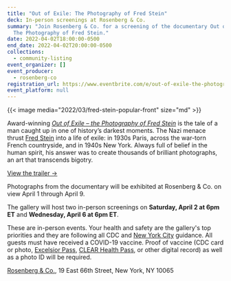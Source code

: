 ```yaml
---
title: "Out of Exile: The Photography of Fred Stein"
deck: In-person screenings at Rosenberg & Co.
summary: "Join Rosenberg & Co. for a screening of the documentary Out of Exile:
  The Photography of Fred Stein."
date: 2022-04-02T18:00:00-0500
end_date: 2022-04-02T20:00:00-0500
collections:
  - community-listing
event_organizer: []
event_producer:
  - rosenberg-co
registration_url: https://www.eventbrite.com/e/out-of-exile-the-photography-of-fred-stein-tickets-298289240147
event_platform: null
---
```

{{< image media="2022/03/fred-stein-popular-front" size="md" >}}

Award-winning *[Out of Exile – the Photography of Fred Stein](https://www.fredsteinmovie.com/)* is the tale of a man caught up in one of history’s darkest moments. The Nazi menace thrust [Fred Stein](http://www.rosenbergco.com/artists/fred-stein) into a life of exile: in 1930s Paris, across the war-torn French countryside, and in 1940s New York. Always full of belief in the human spirit, his answer was to create thousands of brilliant photographs, an art that transcends bigotry.

[View the trailer →](https://vimeo.com/590769407)

Photographs from the documentary will be exhibited at Rosenberg & Co. on view April 1 through April 9. 

The gallery will host two in-person screenings on **Saturday, April 2 at 6pm ET** and **Wednesday, April 6 at 6pm ET**. 

These are in-person events. Your health and safety are the gallery's top priorities and they are following all CDC and [New York City](https://www1.nyc.gov/site/doh/covid/covid-19-main.page) guidance. All guests must have received a COVID-19 vaccine. Proof of vaccine (CDC card or photo, [Excelsior Pass](https://covid19vaccine.health.ny.gov/excelsior-pass), [CLEAR Health Pass](https://www.clearme.com/healthpass), or other digital record) as well as a photo ID will be required.

[Rosenberg & Co.](http://www.rosenbergco.com/), 19 East 66th Street, New York, NY 10065